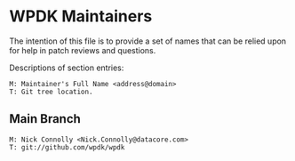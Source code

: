 # WPDK Maintainers

The intention of this file is to provide a set of names that can be relied upon
for help in patch reviews and questions.

Descriptions of section entries:

	M: Maintainer's Full Name <address@domain>
	T: Git tree location.

## Main Branch

    M: Nick Connolly <Nick.Connolly@datacore.com>
    T: git://github.com/wpdk/wpdk
